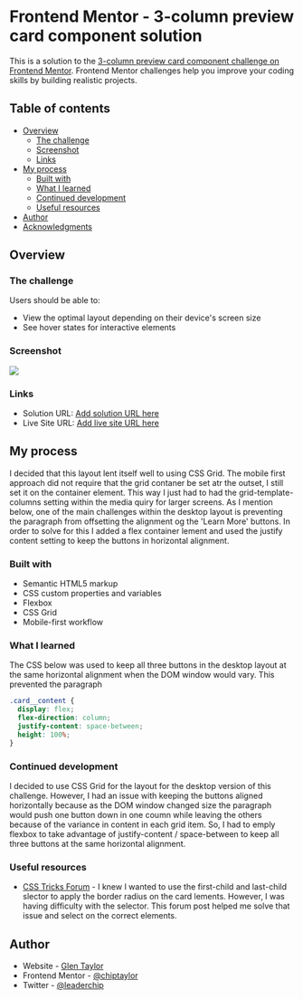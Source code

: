 # Frontend Mentor - 3-column preview card component solution

This is a solution to the [3-column preview card component challenge on Frontend Mentor](https://www.frontendmentor.io/challenges/3column-preview-card-component-pH92eAR2-). Frontend Mentor challenges help you improve your coding skills by building realistic projects.

## Table of contents

- [Overview](#overview)
  - [The challenge](#the-challenge)
  - [Screenshot](#screenshot)
  - [Links](#links)
- [My process](#my-process)
  - [Built with](#built-with)
  - [What I learned](#what-i-learned)
  - [Continued development](#continued-development)
  - [Useful resources](#useful-resources)
- [Author](#author)
- [Acknowledgments](#acknowledgments)

## Overview

### The challenge

Users should be able to:

- View the optimal layout depending on their device's screen size
- See hover states for interactive elements

### Screenshot

![](./screenshot.jpg)

### Links

- Solution URL: [Add solution URL here](https://your-solution-url.com)
- Live Site URL: [Add live site URL here](https://your-live-site-url.com)

## My process

I decided that this layout lent itself well to using CSS Grid. The mobile first approach did not require that the grid contaner be set atr the outset, I still set it on the container element. This way I just had to had the grid-template-columns setting within the media quiry for larger screens. As I mention below, one of the main challenges within the desktop layout is preventing the paragraph from offsetting the alignment og the 'Learn More' buttons. In order to solve for this I added a flex container lement and used the justify content setting to keep the buttons in horizontal alignment.

### Built with

- Semantic HTML5 markup
- CSS custom properties and variables
- Flexbox
- CSS Grid
- Mobile-first workflow

### What I learned

The CSS below was used to keep all three buttons in the desktop layout at the same horizontal alignment when the DOM window would vary. This prevented the paragraph

```css
.card__content {
  display: flex;
  flex-direction: column;
  justify-content: space-between;
  height: 100%;
}
```

### Continued development

I decided to use CSS Grid for the layout for the desktop version of this challenge. However, I had an issue with keeping the buttons aligned horizontally because as the DOM window changed size the paragraph would push one button down in one coumn while leaving the others because of the variance in content in each grid item. So, I had to emply flexbox to take advantage of justify-content / space-between to keep all three buttons at the same horizontal alignment.

### Useful resources

- [CSS Tricks Forum](https://css-tricks.com/forums/topic/last-child-not-working/) - I knew I wanted to use the first-child and last-child slector to apply the border radius on the card lements. However, I was having difficulty with the selector. This forum post helped me solve that issue and select on the correct elements.

## Author

- Website - [Glen Taylor](https://www.glenmtaylor.com)
- Frontend Mentor - [@chiptaylor](https://www.frontendmentor.io/profile/chiptaylor)
- Twitter - [@leaderchip](https://www.twitter.com/leaderchip)
